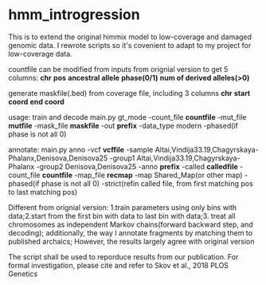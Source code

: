 # hmm_introgression
This is to extend the original himmix model to low-coverage and damaged genomic data. I rewrote scripts so it's covenient to adapt to my project for low-coverage data.

countfile can be modified from inputs from orignial version to get 5 columns: **chr** **pos** **ancestral allele** **phase(0/1)** **num of derived alleles(>0)**

generate maskfile(.bed) from coverage file, including 3 columns **chr** **start coord** **end coord**

usage: train and decode main.py gt\_mode -count\_file **countfile** -mut\_file **mutfile** -mask\_file **maskfile** -out **prefix** -data\_type modern -phased(if phase is not all 0)

annotate: main.py anno -vcf **vcffile** -sample Altai,Vindija33.19,Chagyrskaya-Phalanx,Denisova,Denisova25 -group1 Altai,Vindija33.19,Chagyrskaya-Phalanx -group2 Denisova,Denisova25 -anno **prefix** -called **calledfile** -count\_file **countfile** -map\_file **recmap** -map Shared\_Map(or other map) -phased(if phase is not all 0) -strict(refin called file, from first matching pos to last matching pos)


Different from orignial version: 1.train parameters using only bins with data;2.start from the first bin with data to last bin with data;3. treat all chromosomes as independent Markov chains(forward backward step, and decoding); additionally, the way I annotate fragments by matching them to published archaics; However, the results largely agree with original version

The script shall be used to reporduce results from our publication. For formal investigation, please cite and refer to Skov et al., 2018 PLOS Genetics
